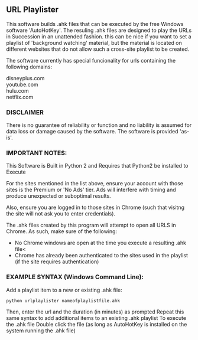 ## URL Playlister

This software builds .ahk files that can be executed by the free Windows software 'AutoHotKey'. The resuling .ahk files are designed to play the URLs in Succession in an unattended fashion. this can be nice if you want to set a playlist of 'background watching' material, but the material is located on different websites that do not allow such a cross-site playlist to be created.

The software currently has special funcionality for urls containing the following domains:

disneyplus.com<br>
youtube.com<br>
hulu.com<br>
netflix.com<br>

### DISCLAIMER
There is no guarantee of reliability or function and no liability is assumed for data loss or damage caused by the software. The software is provided 'as-is'.

### IMPORTANT NOTES:

This Software is Built in Python 2 and Requires that Python2 be installed to Execute

For the sites mentioned in the list above, ensure your account with those sites is the Premium or 'No Ads' tier. Ads will interfere with timing and produce unexpected or suboptimal results.

Also, ensure you are logged in to those sites in Chrome (such that visitng the site will not ask you to enter credentials).

The .ahk files created by this program will attempt to open all URLS in Chrome. As such, make sure of the following: 

- No Chrome windows are open at the time you execute a resulting .ahk file<
- Chrome has already been authenticated to the sites used in the playlist (if the site requires authentication)

### EXAMPLE SYNTAX (Windows Command Line):

Add a playlist item to a new or existing .ahk file:

	python urlplaylister nameofplaylistfile.ahk

Then, enter the url and the duration (in minutes) as prompted 
Repeat this same syntax to add additional items to an existing .ahk playlist
To execute the .ahk file Double click the file (as long as AutoHotKey is installed on the system running the .ahk file)
